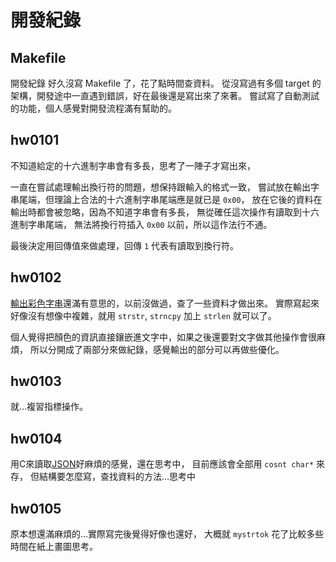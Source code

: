 開發紀錄
=======

Makefile
--------
開發紀錄
好久沒寫 Makefile 了，花了點時間查資料。
從沒寫過有多個 target 的架構，開發途中一直遇到錯誤，好在最後還是寫出來了來著。
嘗試寫了自動測試的功能，個人感覺對開發流程滿有幫助的。

hw0101
------
不知道給定的十六進制字串會有多長，思考了一陣子才寫出來，

一直在嘗試處理輸出換行符的問題，想保持跟輸入的格式一致，
嘗試放在輸出字串尾端，但理論上合法的十六進制字串尾端應是就已是 `0x00`，
放在它後的資料在輸出時都會被忽略，因為不知道字串會有多長，
無從確任這次操作有讀取到十六進制字串尾端，
無法將換行符插入 `0x00` 以前，所以這作法行不通。

最後決定用回傳值來做處理，回傳 `1` 代表有讀取到換行符。

hw0102
------
[輸出彩色字串]還滿有意思的，以前沒做過，查了一些資料才做出來。
實際寫起來好像沒有想像中複雜，就用 `strstr`, `strncpy` 加上 `strlen` 就可以了。

個人覺得把顏色的資訊直接鑲嵌進文字中，如果之後還要對文字做其他操作會很麻煩，
所以分開成了兩部分來做紀錄，感覺輸出的部分可以再做些優化。

[輸出彩色字串]: https://stackoverflow.com/questions/3219393/stdlib-and-colored-output-in-c

hw0103
------
就…複習指標操作。

hw0104
------
用C來讀取[JSON]好麻煩的感覺，還在思考中，
目前應該會全部用 `cosnt char*` 來存，
但結構要怎麼寫，查找資料的方法…思考中

[JSON]: https://www.wikiwand.com/zh/JSON

hw0105
------
原本想還滿麻煩的…實際寫完後覺得好像也還好，
大概就 `mystrtok` 花了比較多些時間在紙上畫圖思考。
